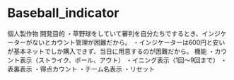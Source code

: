 # Baseball_indicator
個人製作物
開発目的
・草野球をしていて審判を自分たちでするとき、インジケーターがないとカウント管理が困難だから。
・インジケーターは600円と安いが基本ネットでしか購入できず、当日に用意するのが困難だから。
機能
・カウント表示（ストライク、ボール、アウト）
・イニング表示（1回～9回まで）
・表裏表示
・得点カウント
・チーム名表示
・リセット

